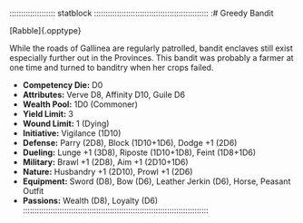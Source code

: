 :::::::::::::::::::: statblock ::::::::::::::::::::::::::::::::::::::::::::::::::
:# Greedy Bandit

[Rabble]{.opptype}

While the roads of Gallinea are regularly patrolled, bandit enclaves
still exist especially further out in the Provinces. This bandit was
probably a farmer at one time and turned to banditry when her crops
failed.

- **Competency Die:** D0
- **Attributes:** Verve D8, Affinity D10, Guile D6
- **Wealth Pool:** 1D0 (Commoner)
- **Yield Limit:** 3
- **Wound Limit:** 1 (Dying)
- **Initiative:** Vigilance (1D10)
- **Defense:** Parry (2D8), Block (1D10+1D6), Dodge +1 (2D6)
- **Dueling:** Lunge +1 (3D8), Riposte (1D10+1D8), Feint (1D8+1D6)
- **Military:** Brawl +1 (2D8), Aim +1 (2D10+1D6)
- **Nature:** Husbandry +1 (2D10), Prowl +1 (2D6)
- **Equipment:** Sword (D8), Bow (D6), Leather Jerkin (D6), Horse, Peasant Outfit
- **Passions:** Wealth (D8), Loyalty (D6)
:::::::::::::::::::::::::::::::::::::::::::::::::::::::::::::::::::::::::::::::::
